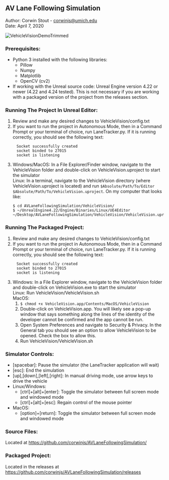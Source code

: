 ## AV Lane Following Simulation
Author: Corwin Stout - corwinjs@umich.edu  
Date: April 7, 2020

![VehicleVisionDemoTrimmed](https://user-images.githubusercontent.com/37941576/79151577-87bf4800-7d7f-11ea-9401-d91e8a487f54.gif)

### Prerequisites:
  - Python 3 installed with the following libraries:
    - Pillow
    - Numpy
    - Matplotlib
    - OpenCV (cv2)
  - If working with the Unreal source code: Unreal Engine version 4.22 or newer (4.22 and 4.24 tested). This is not necessary if you are working with a packaged version of the project from the releases section.

### Running The Project In Unreal Editor:
  1. Review and make any desired changes to VehicleVision/config.txt 
  2. If you want to run the project in Autonomous Mode, then in a Command Prompt or your terminal of choice, run LaneTracker.py. If it is running correctly, you should see the following text:
  ```
       Socket successfully created
       socket binded to 27015
       socket is listening
  ```
  3. Windows/MacOS: In a File Explorer/Finder window, navigate to the VehicleVision folder and double-click on VehicleVision.uproject to start the simulator  
     Linux: In a terminal, navigate to the VehicleVision directory (where VehicleVision.uproject is located) and run `$Absolute/Path/To/Editor $Absolute/Path/To/VehicleVision.uproject`. On my computer that looks like:
     ```
     $ cd AVLaneFollowingSimulation/VehicleVision/
     $ ~/UnrealEngine4.22/Engine/Binaries/Linux/UE4Editor ~/Desktop/AVLaneFollowingSimulation/VehicleVision/VehicleVision.uproject 
     
### Running The Packaged Project:
  1. Review and make any desired changes to VehicleVision/config.txt 
  2. If you want to run the project in Autonomous Mode, then in a Command Prompt or your terminal of choice, run LaneTracker.py. If it is running correctly, you should see the following text:
  ```
       Socket successfully created
       socket binded to 27015
       socket is listening
  ```
  3. Windows: In a File Explorer window, navigate to the VehicleVision folder and double-click on VehicleVision.exe to start the simulator  
     Linux: Run VehicleVision/VehicleVision.sh  
     MacOS:  
        1. `$ chmod +x VehicleVision.app/Contents/MacOS/VehicleVision`
        2. Double-click on VehicleVision.app. You will likely see a pop-up window that says something along the lines of the identity of the developer cannot be confirmed and the app cannot be run.
        3. Open System Preferences and navigate to Security & Privacy. In the General tab you should see an option to allow VehicleVision to be opened. Check the box to allow this.
        4. Run VehicleVision/VehicleVision.sh

### Simulator Controls:
  - [spacebar]: Pause the simulator (the LaneTracker application will wait)
  - [esc]: End the simulation
  - [up],[down],[left],[right]: In manual driving mode, use arrow keys to
    drive the vehicle
  - Linux/Windows:
    - [ctrl]+[alt]+[enter]: Toggle the simulator between full screen mode and
    windowed mode
    - [ctrl]+[alt]+[esc]: Regain control of the mouse pointer
  - MacOS:
    - [option]+[return]: Toggle the simulator between full screen mode and windowed mode
  
### Source Files:
Located at https://github.com/corwinjs/AVLaneFollowingSimulation/

### Packaged Project:
Located in the releases at https://github.com/corwinjs/AVLaneFollowingSimulation/releases
